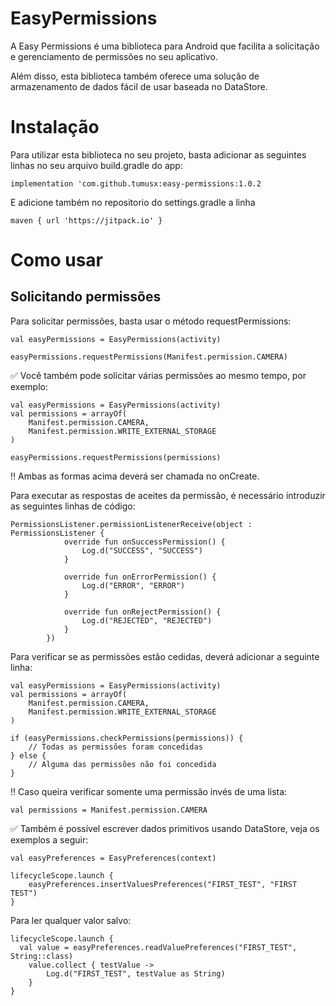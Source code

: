 # <n> EasyPermissions <n>
A Easy Permissions é uma biblioteca para Android que facilita a solicitação e gerenciamento de permissões no seu aplicativo.

Além disso, esta biblioteca também oferece uma solução de armazenamento de dados fácil de usar baseada no DataStore.

<h1>Instalação</h1>

Para utilizar esta biblioteca no seu projeto, basta adicionar as seguintes linhas no seu arquivo build.gradle do app:

````
implementation 'com.github.tumusx:easy-permissions:1.0.2
````
E adicione também no repositorio do settings.gradle a linha 
````
maven { url 'https://jitpack.io' }
````

<h1>Como usar</h1>
<h2>Solicitando permissões</h2>
Para solicitar permissões, basta usar o método requestPermissions:

````
val easyPermissions = EasyPermissions(activity)

easyPermissions.requestPermissions(Manifest.permission.CAMERA)
````

:white_check_mark: Você também pode solicitar várias permissões ao mesmo tempo, por exemplo:
````
val easyPermissions = EasyPermissions(activity)
val permissions = arrayOf(
    Manifest.permission.CAMERA,
    Manifest.permission.WRITE_EXTERNAL_STORAGE
)

easyPermissions.requestPermissions(permissions)
````

:bangbang: Ambas as formas acima deverá ser chamada no onCreate.

Para executar as respostas de aceites da permissão, é necessário introduzir as seguintes linhas de código:
````
PermissionsListener.permissionListenerReceive(object : PermissionsListener {
            override fun onSuccessPermission() {
                Log.d("SUCCESS", "SUCCESS")
            }

            override fun onErrorPermission() {
                Log.d("ERROR", "ERROR")
            }

            override fun onRejectPermission() {
                Log.d("REJECTED", "REJECTED")
            }
        })
````

Para verificar se as permissões estão cedidas, deverá adicionar a seguinte linha:

````
val easyPermissions = EasyPermissions(activity)
val permissions = arrayOf(
    Manifest.permission.CAMERA,
    Manifest.permission.WRITE_EXTERNAL_STORAGE
)

if (easyPermissions.checkPermissions(permissions)) {
    // Todas as permissões foram concedidas
} else {
    // Alguma das permissões não foi concedida
}
````

:bangbang: Caso queira verificar somente uma permissão invés de uma lista: 
````
val permissions = Manifest.permission.CAMERA 
````

:white_check_mark: Também é possível escrever dados primitivos usando DataStore, veja os exemplos a seguir:

````
val easyPreferences = EasyPreferences(context)

lifecycleScope.launch {
    easyPreferences.insertValuesPreferences("FIRST_TEST", "FIRST TEST")
}
````

Para ler qualquer valor salvo: 
````
lifecycleScope.launch {
  val value = easyPreferences.readValuePreferences("FIRST_TEST", String::class)
    value.collect { testValue ->
        Log.d("FIRST_TEST", testValue as String)
    }
}
````
